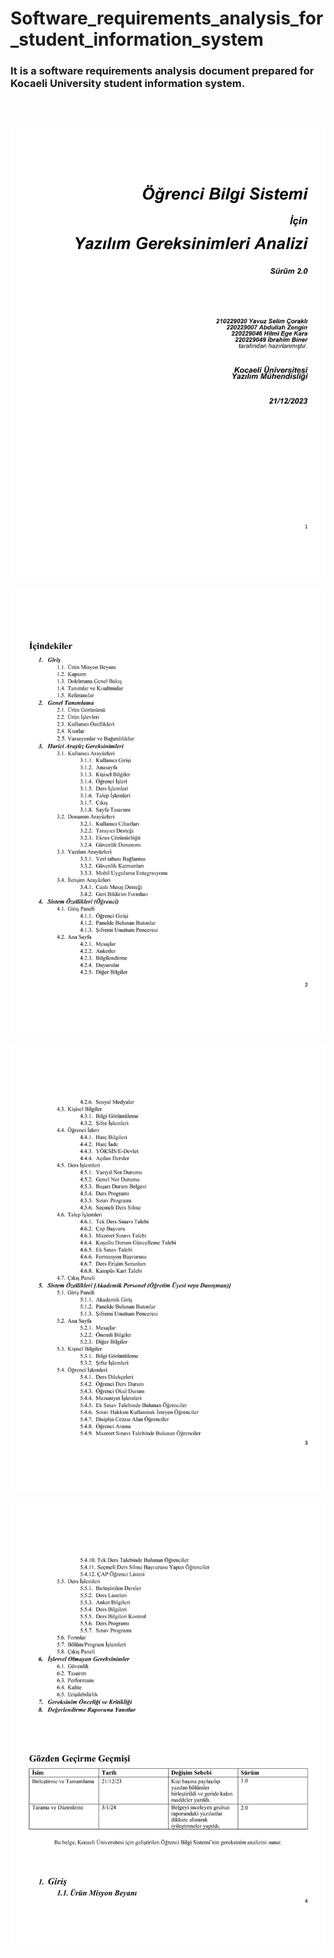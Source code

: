 # Software_requirements_analysis_for_student_information_system
### It is a software requirements analysis document prepared for Kocaeli University student information system.
<br><br>

![MainPage](https://github.com/ibrahim-biner/Software_requirements_analysis_for_student_information_system/blob/main/Documents/images/1.png)
<br><br>
![MainPage2](https://github.com/ibrahim-biner/Software_requirements_analysis_for_student_information_system/blob/main/Documents/images/2.png)
<br><br>
![MainPage3](https://github.com/ibrahim-biner/Software_requirements_analysis_for_student_information_system/blob/main/Documents/images/3.png)
<br><br>
![MainPage4](https://github.com/ibrahim-biner/Software_requirements_analysis_for_student_information_system/blob/main/Documents/images/4.png)
